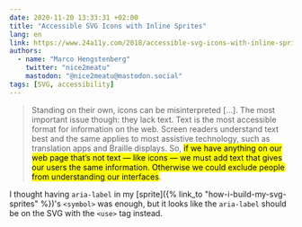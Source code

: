```yaml
---
date: 2020-11-20 13:33:31 +02:00
title: "Accessible SVG Icons with Inline Sprites"
lang: en
link: https://www.24a11y.com/2018/accessible-svg-icons-with-inline-sprites/
authors:
  - name: "Marco Hengstenberg"
    twitter: "nice2meatu"
    mastodon: "@nice2meatu@mastodon.social"
tags: [SVG, accessibility]
---
```


> Standing on their own, icons can be misinterpreted […]. The most important issue though: they lack text. Text is the most accessible format for information on the web. Screen readers understand text best and the same applies to most assistive technology, such as translation apps and Braille displays. So, <mark>if we have anything on our web page that’s not text — like icons — we must add text that gives our users the same information. Otherwise we could exclude people from understanding our interfaces</mark>.

I thought having `aria-label` in my [sprite]({% link_to "how-i-build-my-svg-sprites" %})'s `<symbol>` was enough, but it looks like the `aria-label` should be on the SVG with the `<use>` tag instead.
